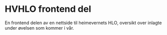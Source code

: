 # HVHLO frontend del
En frontend delen av en nettside til heimevernets HLO, oversikt over inlagte under øvelsen som kommer i vår. 

